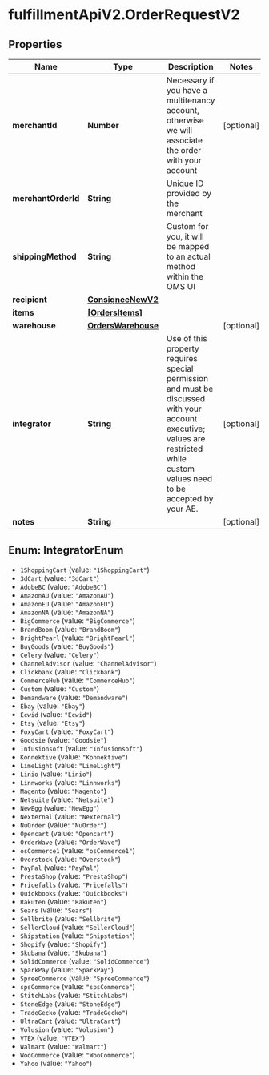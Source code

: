 # fulfillmentApiV2.OrderRequestV2

## Properties
Name | Type | Description | Notes
------------ | ------------- | ------------- | -------------
**merchantId** | **Number** | Necessary if you have a multitenancy account, otherwise we will associate the order with your account | [optional] 
**merchantOrderId** | **String** | Unique ID provided by the merchant | 
**shippingMethod** | **String** | Custom for you, it will be mapped to an actual method within the OMS UI | 
**recipient** | [**ConsigneeNewV2**](ConsigneeNewV2.md) |  | 
**items** | [**[OrdersItems]**](OrdersItems.md) |  | 
**warehouse** | [**OrdersWarehouse**](OrdersWarehouse.md) |  | [optional] 
**integrator** | **String** | Use of this property requires special permission and must be discussed with your account executive; values are restricted while custom values need to be accepted by your AE. | [optional] 
**notes** | **String** |  | [optional] 

<a name="IntegratorEnum"></a>
## Enum: IntegratorEnum

* `1ShoppingCart` (value: `"1ShoppingCart"`)
* `3dCart` (value: `"3dCart"`)
* `AdobeBC` (value: `"AdobeBC"`)
* `AmazonAU` (value: `"AmazonAU"`)
* `AmazonEU` (value: `"AmazonEU"`)
* `AmazonNA` (value: `"AmazonNA"`)
* `BigCommerce` (value: `"BigCommerce"`)
* `BrandBoom` (value: `"BrandBoom"`)
* `BrightPearl` (value: `"BrightPearl"`)
* `BuyGoods` (value: `"BuyGoods"`)
* `Celery` (value: `"Celery"`)
* `ChannelAdvisor` (value: `"ChannelAdvisor"`)
* `Clickbank` (value: `"Clickbank"`)
* `CommerceHub` (value: `"CommerceHub"`)
* `Custom` (value: `"Custom"`)
* `Demandware` (value: `"Demandware"`)
* `Ebay` (value: `"Ebay"`)
* `Ecwid` (value: `"Ecwid"`)
* `Etsy` (value: `"Etsy"`)
* `FoxyCart` (value: `"FoxyCart"`)
* `Goodsie` (value: `"Goodsie"`)
* `Infusionsoft` (value: `"Infusionsoft"`)
* `Konnektive` (value: `"Konnektive"`)
* `LimeLight` (value: `"LimeLight"`)
* `Linio` (value: `"Linio"`)
* `Linnworks` (value: `"Linnworks"`)
* `Magento` (value: `"Magento"`)
* `Netsuite` (value: `"Netsuite"`)
* `NewEgg` (value: `"NewEgg"`)
* `Nexternal` (value: `"Nexternal"`)
* `NuOrder` (value: `"NuOrder"`)
* `Opencart` (value: `"Opencart"`)
* `OrderWave` (value: `"OrderWave"`)
* `osCommerce1` (value: `"osCommerce1"`)
* `Overstock` (value: `"Overstock"`)
* `PayPal` (value: `"PayPal"`)
* `PrestaShop` (value: `"PrestaShop"`)
* `Pricefalls` (value: `"Pricefalls"`)
* `Quickbooks` (value: `"Quickbooks"`)
* `Rakuten` (value: `"Rakuten"`)
* `Sears` (value: `"Sears"`)
* `Sellbrite` (value: `"Sellbrite"`)
* `SellerCloud` (value: `"SellerCloud"`)
* `Shipstation` (value: `"Shipstation"`)
* `Shopify` (value: `"Shopify"`)
* `Skubana` (value: `"Skubana"`)
* `SolidCommerce` (value: `"SolidCommerce"`)
* `SparkPay` (value: `"SparkPay"`)
* `SpreeCommerce` (value: `"SpreeCommerce"`)
* `spsCommerce` (value: `"spsCommerce"`)
* `StitchLabs` (value: `"StitchLabs"`)
* `StoneEdge` (value: `"StoneEdge"`)
* `TradeGecko` (value: `"TradeGecko"`)
* `UltraCart` (value: `"UltraCart"`)
* `Volusion` (value: `"Volusion"`)
* `VTEX` (value: `"VTEX"`)
* `Walmart` (value: `"Walmart"`)
* `WooCommerce` (value: `"WooCommerce"`)
* `Yahoo` (value: `"Yahoo"`)

